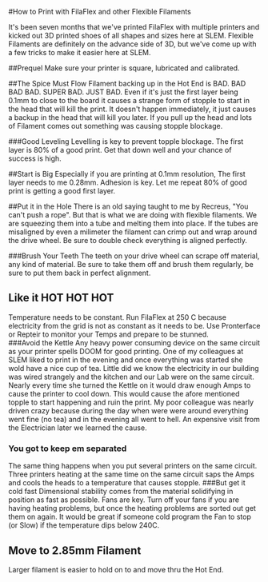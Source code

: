 #How to Print with FilaFlex and other Flexible Filaments

It's been seven months that we've printed FilaFlex with multiple printers and kicked out 3D printed shoes of all shapes and sizes here at SLEM.  Flexible Filaments are definitely on the advance side of 3D, but we've come up with a few tricks to make it easier here at SLEM. 

##Prequel
Make sure your printer is square, lubricated and calibrated. 

##The Spice Must Flow
Filament backing up in the Hot End is BAD. BAD BAD BAD.  SUPER BAD. JUST BAD. 
 Even if it's just the first layer being 0.1mm to close to the board it causes a strange form of stopple to start in the head that will kill the print. It doesn't happen immediately, it just causes a backup in the head that will kill you later.  If you pull up the head and lots of Filament comes out something was causing stopple blockage.  

###Good Leveling
Levelling is key to prevent topple blockage.  The first layer is 80% of a good print.  Get that down well and your chance of success is high.  

##Start is Big
Especially if you are printing at 0.1mm resolution, The first layer needs to me 0.28mm.  Adhesion is key.  Let me repeat 80% of good print is getting a good first layer.  

##Put it in the Hole
There is an old saying taught to me by Recreus, "You can't push a rope". But that is what we are doing with flexible filaments.  We are squeezing them into a tube and melting them into place.  If the tubes are misaligned by even a milimeter the filament can crimp out and wrap around the drive wheel.  Be sure to double check everything is aligned perfectly.  

###Brush Your Teeth
The teeth on your drive wheel can scrape off material, any kind of material.  Be sure to take them off and brush them regularly, be sure to put them back in perfect alignment.

## Like it HOT HOT HOT
Temperature needs to be constant.  Run FilaFlex at 250 C because electricity from the grid is not as constant as it needs to be.  Use Pronterface or Repteir to monitor your Temps and prepare to be stunned.  
###Avoid the Kettle
Any heavy power consuming device on the same circuit as your printer spells DOOM for good printing.  One of my colleagues at SLEM liked to print in the evening and once everything was started she wold have a nice cup of tea.   Little did we know the electricity in our building was wired strangely and the kitchen and our Lab were on the same circuit.  Nearly every time she turned the Kettle on it would draw enough Amps to cause the printer to cool down.  This would cause the afore mentioned topple to start happening and ruin the print.  My poor colleague was nearly driven crazy because during the day when were were around everything went fine (no tea) and in the evening all went to hell.  An expensive visit from the Electrician later we learned the cause.  
### You got to keep em separated
The same thing happens when you put several printers on the same circuit.  Three printers heating at the same time on the same circuit saps the Amps and cools the heads to a temperature that causes stopple.
###But get it cold fast
Dimensional stability comes from the material solidifying in position as fast as possible.  Fans are key.  Turn off your fans if you are having heating problems, but once the heating problems are sorted out get them on again.  It would be great if someone cold program the Fan to stop (or Slow) if the temperature dips below 240C. 

## Move to 2.85mm Filament
Larger filament is easier to hold on to and move thru the Hot End.  




